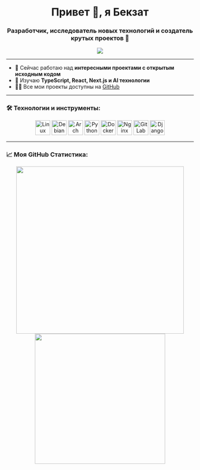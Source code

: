 <h1 align="center">Привет 👋, я Бекзат</h1>
<h3 align="center">Разработчик, исследователь новых технологий и создатель крутых проектов 🚀</h3>

<p align="center">
  <img src="https://readme-typing-svg.herokuapp.com?color=F75000&lines=Data+Science+%7C+DevSecOps+%7C+AI+%7C+ML;Люблю+изучать+новые+вещи;Работаю+над+открытыми+проектами" />
</p>

---

- 🔭 Сейчас работаю над **интересными проектами с открытым исходным кодом**
- 🌱 Изучаю **TypeScript, React, Next.js и AI технологии**
- 👨‍💻 Все мои проекты доступны на [GitHub](https://github.com/forGoodtime)

---

### 🛠️ Технологии и инструменты:

<p align="center">
  <img src="https://cdn.jsdelivr.net/gh/devicons/devicon/icons/linux/linux-original.svg" width="40" height="40" alt="Linux"/>
  <img src="https://cdn.jsdelivr.net/gh/devicons/devicon/icons/debian/debian-original.svg" width="40" height="40" alt="Debian"/>
  <img src="https://cdn.jsdelivr.net/gh/devicons/devicon/icons/archlinux/archlinux-original.svg" width="40" height="40" alt="Arch Linux"/>
  <img src="https://cdn.jsdelivr.net/gh/devicons/devicon/icons/python/python-original.svg" width="40" height="40" alt="Python"/>
  <img src="https://cdn.jsdelivr.net/gh/devicons/devicon/icons/docker/docker-original.svg" width="40" height="40" alt="Docker"/>
  <img src="https://cdn.jsdelivr.net/gh/devicons/devicon/icons/nginx/nginx-original.svg" width="40" height="40" alt="Nginx"/>
  <img src="https://cdn.jsdelivr.net/gh/devicons/devicon/icons/gitlab/gitlab-original.svg" width="40" height="40" alt="GitLab CI/CD"/>
  <img src="https://cdn.jsdelivr.net/gh/devicons/devicon/icons/django/django-plain.svg" width="40" height="40" alt="Django"/>
</p>

---

### 📈 Моя GitHub Статистика:

<p align="center">
  <img src="https://github-readme-stats.vercel.app/api?username=forGoodtime&show_icons=true&theme=radical" width="450"/>
  <img src="https://github-readme-stats.vercel.app/api/top-langs/?username=forGoodtime&layout=compact&theme=radical" width="350"/>
</p>
